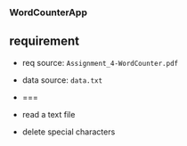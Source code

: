 ### WordCounterApp

## requirement 

- req source: `Assignment_4-WordCounter.pdf`
- data source: `data.txt`

- ===

- read a text file 
- delete special characters
